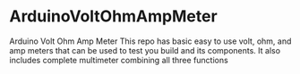 # ArduinoVoltOhmAmpMeter
Arduino Volt Ohm Amp Meter 
This repo has basic easy to use volt, ohm, and amp meters that can be used to test you build and its components.
It also includes complete multimeter combining all three functions

